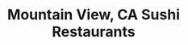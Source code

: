 ---
layout: city
title: Mountain View, CA Sushi Restaurants
permalink: /california/mountain-view/
stateAbbr: CA
stateName: California
cityName: Mountain View
---